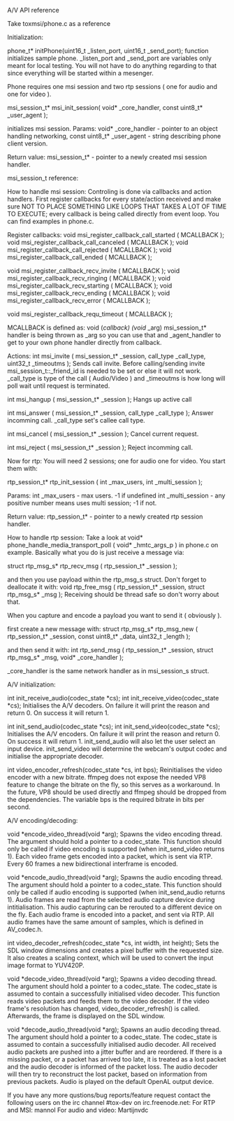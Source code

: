 A/V API reference

Take toxmsi/phone.c as a reference

Initialization:

phone_t* initPhone(uint16_t _listen_port, uint16_t _send_port);
function initializes sample phone. _listen_port and _send_port are variables only meant
for local testing. You will not have to do anything regarding to that since
everything will be started within a mesenger.


Phone requires one msi session and two rtp sessions ( one for audio and one for
video ). 

msi_session_t* msi_init_session( void* _core_handler, const uint8_t* _user_agent );

initializes msi session.
Params:
void* _core_handler - pointer to an object handling networking,
const uint8_t* _user_agent - string describing phone client version.

Return value:
msi_session_t* - pointer to a newly created msi session handler.

msi_session_t reference:

How to handle msi session:
Controling is done via callbacks and action handlers.
First register callbacks for every state/action received and make sure
NOT TO PLACE SOMETHING LIKE LOOPS THAT TAKES A LOT OF TIME TO EXECUTE; every callback is being called 
directly from event loop. You can find examples in phone.c.

Register callbacks: 
void msi_register_callback_call_started ( MCALLBACK );
void msi_register_callback_call_canceled ( MCALLBACK );
void msi_register_callback_call_rejected ( MCALLBACK );
void msi_register_callback_call_ended ( MCALLBACK );

void msi_register_callback_recv_invite ( MCALLBACK );
void msi_register_callback_recv_ringing ( MCALLBACK );
void msi_register_callback_recv_starting ( MCALLBACK );
void msi_register_callback_recv_ending ( MCALLBACK );
void msi_register_callback_recv_error ( MCALLBACK );

void msi_register_callback_requ_timeout ( MCALLBACK );

MCALLBACK is defined as: void (*callback) (void* _arg)
msi_session_t* handler is being thrown as _arg so you can use that and _agent_handler to get to your own phone handler
directly from callback.


Actions:
int msi_invite ( msi_session_t* _session, call_type _call_type, uint32_t _timeoutms );
Sends call invite. Before calling/sending invite msi_session_t::_friend_id is needed to be set or else
it will not work. _call_type is type of the call ( Audio/Video ) and _timeoutms is how long 
will poll wait until request is terminated.

int msi_hangup ( msi_session_t* _session );
Hangs up active call

int msi_answer ( msi_session_t* _session, call_type _call_type );
Answer incomming call. _call_type set's callee call type.

int msi_cancel ( msi_session_t* _session );
Cancel current request.

int msi_reject ( msi_session_t* _session );
Reject incomming call.




Now for rtp:
You will need 2 sessions; one for audio one for video.
You start them with:

rtp_session_t* rtp_init_session ( int _max_users, int _multi_session );

Params:
int _max_users - max users. -1 if undefined
int _multi_session - any positive number means uses multi session; -1 if not.

Return value:
rtp_session_t* - pointer to a newly created rtp session handler.

How to handle rtp session:
Take a look at
void* phone_handle_media_transport_poll ( void* _hmtc_args_p ) in phone.c
on example. Basically what you do is just receive a message via:

struct rtp_msg_s* rtp_recv_msg ( rtp_session_t* _session );

and then you use payload within the rtp_msg_s struct. Don't forget to deallocate it with:
void rtp_free_msg ( rtp_session_t* _session, struct rtp_msg_s* _msg );
Receiving should be thread safe so don't worry about that.

When you capture and encode a payload you want to send it ( obviously ).

first create a new message with:
struct rtp_msg_s* rtp_msg_new ( rtp_session_t* _session, const uint8_t* _data, uint32_t _length );

and then send it with:
int rtp_send_msg ( rtp_session_t* _session, struct rtp_msg_s* _msg, void* _core_handler );

_core_handler is the same network handler as in msi_session_s struct.



A/V initialization:

int init_receive_audio(codec_state *cs);
int init_receive_video(codec_state *cs);
Initialises the A/V decoders. On failure it will print the reason and return 0. On success it will return 1.

int init_send_audio(codec_state *cs);
int init_send_video(codec_state *cs);
Initialises the A/V encoders. On failure it will print the reason and return 0. On success it will return 1.
init_send_audio will also let the user select an input device. init_send_video will determine the webcam's output codec and initialise the appropriate decoder.

int video_encoder_refresh(codec_state *cs, int bps);
Reinitialises the video encoder with a new bitrate. ffmpeg does not expose the needed VP8 feature to change the bitrate on the fly, so this serves as a workaround.
In the future, VP8 should be used directly and ffmpeg should be dropped from the dependencies.
The variable bps is the required bitrate in bits per second.



A/V encoding/decoding:

void *encode_video_thread(void *arg);
Spawns the video encoding thread. The argument should hold a pointer to a codec_state.
This function should only be called if video encoding is supported (when init_send_video returns 1).
Each video frame gets encoded into a packet, which is sent via RTP. Every 60 frames a new bidirectional interframe is encoded.

void *encode_audio_thread(void *arg);
Spawns the audio encoding thread. The argument should hold a pointer to a codec_state.
This function should only be called if audio encoding is supported (when init_send_audio returns 1).
Audio frames are read from the selected audio capture device during intitialisation. This audio capturing can be rerouted to a different device on the fly.
Each audio frame is encoded into a packet, and sent via RTP. All audio frames have the same amount of samples, which is defined in AV_codec.h.

int video_decoder_refresh(codec_state *cs, int width, int height);
Sets the SDL window dimensions and creates a pixel buffer with the requested size. It also creates a scaling context, which will be used to convert the input image format to YUV420P.

void *decode_video_thread(void *arg);
Spawns a video decoding thread. The argument should hold a pointer to a codec_state. The codec_state is assumed to contain a successfully initialised video decoder.
This function reads video packets and feeds them to the video decoder. If the video frame's resolution has changed, video_decoder_refresh() is called. Afterwards, the frame is displayed on the SDL window.

void *decode_audio_thread(void *arg);
Spawns an audio decoding thread. The argument should hold a pointer to a codec_state. The codec_state is assumed to contain a successfully initialised audio decoder.
All received audio packets are pushed into a jitter buffer and are reordered. If there is a missing packet, or a packet has arrived too late, it is treated as a lost packet and the audio decoder is informed of the packet loss. The audio decoder will then try to reconstruct the lost packet, based on information from previous packets.
Audio is played on the default OpenAL output device.


If you have any more qustions/bug reports/feature request contact the following users on the irc channel #tox-dev on irc.freenode.net:
For RTP and MSI: mannol
For audio and video: Martijnvdc